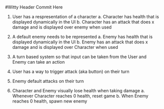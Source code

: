 #Witty Header Commit Here

1. User has a respresentation of a character
  a. Character has health that is displayed dynamically in the UI
  b. Character has an attack that does x damage and is displayed over enemy when used

2. A default enemy needs to be represented
  a. Enemy has health that is displayed dynamically in the UI
  b. Enemy has an attack that does x damage and is displayed over Character when used

3. A turn based system so that input can be taken from the User and Enemy can take an action

4. User has a way to trigger attack (aka button) on their turn

5. Enemy default attacks on their turn

6. Character and Enemy visually lose health when taking damage
  a. Whenever Character reaches 0 health, reset game
  b. When Enemy reaches 0 health, spawn new enemy
